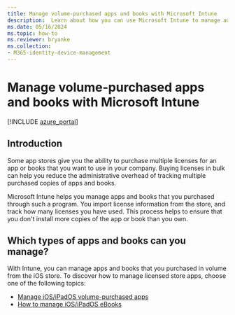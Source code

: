 ```yaml
---
title: Manage volume-purchased apps and books with Microsoft Intune
description:  Learn about how you can use Microsoft Intune to manage and monitor your use of volume-purchased apps and books from stores."
ms.date: 05/16/2024
ms.topic: how-to
ms.reviewer: bryanke
ms.collection:
- M365-identity-device-management
---
```


# Manage volume-purchased apps and books with Microsoft Intune

[!INCLUDE [azure_portal](../includes/azure_portal.md)]

## Introduction

Some app stores give you the ability to purchase multiple licenses for an app or books that you want to use in your company. Buying licenses in bulk can help you reduce the administrative overhead of tracking multiple purchased copies of apps and books.

Microsoft Intune helps you manage apps and books that you purchased through such a program. You import license information from the store, and track how many licenses you have used. This process helps to ensure that you don't install more copies of the app or book than you own.

## Which types of apps and books can you manage?

With Intune, you can manage apps and books that you purchased in volume from the iOS store. To discover how to manage licensed store apps, choose one of the following topics:

- [Manage iOS/iPadOS volume-purchased apps](vpp-apps-ios.md)
- [How to manage iOS/iPadOS eBooks](vpp-ebooks-ios.md)
